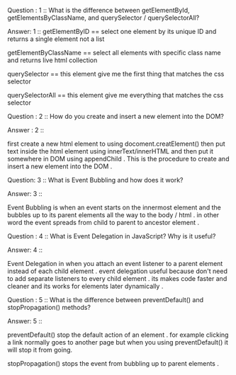 Question : 1 ::  What is the difference between getElementById, getElementsByClassName, and querySelector / querySelectorAll? 

Answer: 1 :: 
getElementByID == select one element by its unique ID and returns a single element not a list

getElementByClassName == select all elements with specific class name and returns live html collection 

querySelector == this element give me the first thing that matches  the css selector

querySelectorAll == this element give me everything  that matches  the css selector

Question : 2 :: How do you create and insert a new element into the DOM?

Answer : 2 :: 

first create a new html element to using docoment.creatElement() then put text inside  the html element using innerText/innerHTML and then put it somewhere in DOM using appendChild . 
This is the procedure to create and insert a new element into the DOM .


Question: 3 :: What is Event Bubbling and how does it work?

Answer: 3 :: 

Event Bubbling is when an event starts on the innermost element and the bubbles up to its parent elements all the way to the body / html . in other word  the event spreads from child to parent to ancestor element .


Question : 4 :: What is Event Delegation in JavaScript? Why is it useful?

Answer: 4 :: 

Event Delegation in when you attach an event listener to a parent element instead of each child element . 
event delegation  useful because don't need to add separate listeners to every child element . its makes code faster and cleaner and its works  for elements later dynamically .

Question : 5 :: What is the difference between preventDefault() and stopPropagation() methods?

Answer: 5 :: 

preventDefault() stop the default  action of an element . for example clicking a link normally goes to another page but when you using preventDefault() it will stop it from going.

stopPropagation() stops the event from bubbling up to parent elements . 